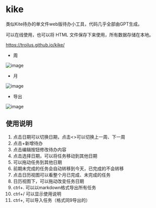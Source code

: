 # kike
类似Kite待办的单文件web版待办小工具，代码几乎全部由GPT生成。

可以在线使用，也可以将 HTML 文件保存下来使用，所有数据存储在本地。

https://troilus.github.io/kike/

- 周

![image](https://github.com/user-attachments/assets/e6b7c600-5ff3-4857-b234-c1846e1d40ec)

- 月

![image](https://github.com/user-attachments/assets/96add108-a637-43c6-9ed0-435a9b92a2b3)

- 导出

![image](https://github.com/user-attachments/assets/97e90f0f-550c-4842-ae05-9467755483aa)




## 使用说明
1. 点击日期可以切换日期，点击<>可以切换上一周、下一周
2. 点击+新增待办
3. 点击编辑按钮修改待办内容
4. 点击选择日期，可以将任务移动到其他日期
5. 可以拖动任务到其他日期
6. 前期未完成的任务会自动转移到今天，已完成的不会转移
7. 点击日历视图可以看整个月已完成、未完成的任务
8. 日历视图下，可以拖动改变任务日期
9. ctrl+. 可以以markdown格式导出所有任务
10. ctrl+/ 可以显示使用说明
11. ctrl+, 可以导入任务（格式同9导出的）
